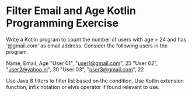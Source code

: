 # Filter Email and Age Kotlin Programming Exercise 

 Write a Kotlin program to count the number of users with age > 24 and has '@gmail.com' as email address.
 Consider the following users in the program.
 
 Name, Email, Age
 "User 01", "user1@gmail.com", 25
 "User 02", "user2@yahoo.nl", 30
 "User 03", "user3@gmail.com", 22
 
 Use Java 8 filters to filter list based on the condition. Use Kotlin extension function, infix notation or elvis
 operator if found relevant to use.